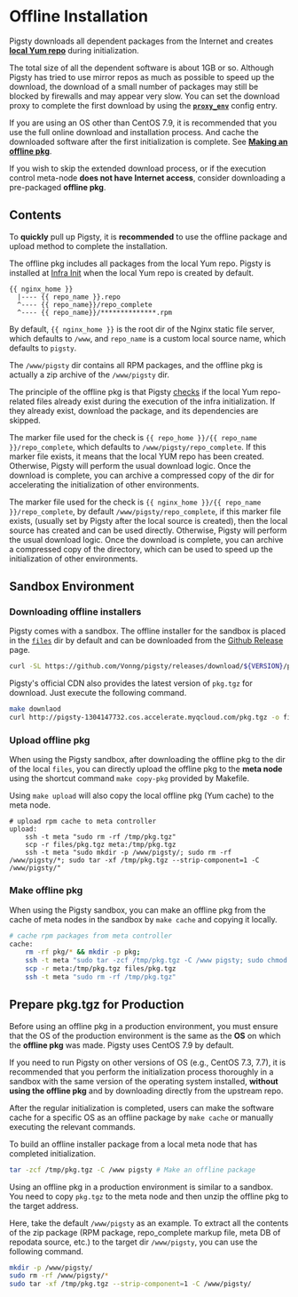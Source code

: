 # Offline Installation

Pigsty downloads all dependent packages from the Internet and creates [**local Yum repo**](v-infra#repo) during initialization.

The total size of all the dependent software is about 1GB or so. Although Pigsty has tried to use mirror repos as much as possible to speed up the download, the download of a small number of packages may still be blocked by firewalls and may appear very slow. You can set the download proxy to complete the first download by using the [**`proxy_env`**](v-infra.md#proxy_env) config entry.

If you are using an OS other than CentOS 7.9, it is recommended that you use the full online download and installation process. And cache the downloaded software after the first initialization is complete. See [**Making an offline pkg**](#Make-offline-pkg).

If you wish to skip the extended download process, or if the execution control meta-node **does not have Internet access**, consider downloading a pre-packaged **offline pkg**.



## Contents

To **quickly** pull up Pigsty, it is **recommended** to use the offline package and upload method to complete the installation.

The offline pkg includes all packages from the local Yum repo. Pigsty is installed at [Infra Init](p-infra.md) when the local Yum repo is created by default.

```
{{ nginx_home }}
  |---- {{ repo_name }}.repo
  ^---- {{ repo_name}}/repo_complete
  ^---- {{ repo_name}}/**************.rpm
```


By default, `{{ nginx_home }}` is the root dir of the Nginx static file server, which defaults to `/www`, and `repo_name` is a custom local source name, which defaults to `pigsty`.

The `/www/pigsty` dir contains all RPM packages, and the offline pkg is actually a zip archive of the `/www/pigsty` dir.

The principle of the offline pkg is that Pigsty [checks](https://github.com/Vonng/pigsty/blob/master/roles/repo/tasks/main.yml#L49) if the local Yum repo-related files already exist during the execution of the infra initialization. If they already exist, download the package, and its dependencies are skipped.

The marker file used for the check is `{{ repo_home }}/{{ repo_name }}/repo_complete`, which defaults to `/www/pigsty/repo_complete`. If this marker file exists, it means that the local YUM repo has been created. Otherwise, Pigsty will perform the usual download logic. Once the download is complete, you can archive a compressed copy of the dir for accelerating the initialization of other environments.


The marker file used for the check is `{{ nginx_home }}/{{ repo_name }}/repo_complete`, by default `/www/pigsty/repo_complete`, if this marker file exists, (usually set by Pigsty after the local source is created), then the local source has created and can be used directly. Otherwise, Pigsty will perform the usual download logic. Once the download is complete, you can archive a compressed copy of the directory, which can be used to speed up the initialization of other environments.



## Sandbox Environment

### Downloading offline installers

Pigsty comes with a sandbox. The offline installer for the sandbox is placed in the [`files`](https://github.com/Vonng/pigsty/tree/master/files) dir by default and can be downloaded from the [Github Release](https://github.com/Vonng/pigsty/releases) page.

```bash
curl -SL https://github.com/Vonng/pigsty/releases/download/${VERSION}/pkg.tgz -o dist/${VERSION}/pkg.tgz
```

Pigsty's official CDN also provides the latest version of `pkg.tgz` for download. Just execute the following command.

```bash
make downlaod
curl http://pigsty-1304147732.cos.accelerate.myqcloud.com/pkg.tgz -o files/pkg.tgz
```



### Upload offline pkg

When using the Pigsty sandbox, after downloading the offline pkg to the dir of the local `files`, you can directly upload the offline pkg to the **meta node** using the shortcut command `make copy-pkg` provided by Makefile.

Using ``make upload`` will also copy the local offline pkg (Yum cache) to the meta node.

```shell
# upload rpm cache to meta controller
upload:
	ssh -t meta "sudo rm -rf /tmp/pkg.tgz"
	scp -r files/pkg.tgz meta:/tmp/pkg.tgz
	ssh -t meta "sudo mkdir -p /www/pigsty/; sudo rm -rf /www/pigsty/*; sudo tar -xf /tmp/pkg.tgz --strip-component=1 -C /www/pigsty/"
```

### Make offline pkg

When using the Pigsty sandbox, you can make an offline pkg from the cache of meta nodes in the sandbox by `make cache` and copying it locally.

```bash
# cache rpm packages from meta controller
cache:
	rm -rf pkg/* && mkdir -p pkg;
	ssh -t meta "sudo tar -zcf /tmp/pkg.tgz -C /www pigsty; sudo chmod a+r /tmp/pkg.tgz"
	scp -r meta:/tmp/pkg.tgz files/pkg.tgz
	ssh -t meta "sudo rm -rf /tmp/pkg.tgz"
```



## Prepare pkg.tgz for Production

Before using an offline pkg in a production environment, you must ensure that the OS of the production environment is the same as the **OS** on which the **offline pkg** was made. Pigsty uses CentOS 7.9 by default.

If you need to run Pigsty on other versions of OS (e.g., CentOS 7.3, 7.7), it is recommended that you perform the initialization process thoroughly in a sandbox with the same version of the operating system installed, **without using the offline pkg** and by downloading directly from the upstream repo.

After the regular initialization is completed, users can make the software cache for a specific OS as an offline package by `make cache` or manually executing the relevant commands.

To build an offline installer package from a local meta node that has completed initialization.

```bash
tar -zcf /tmp/pkg.tgz -C /www pigsty # Make an offline package
```

Using an offline pkg in a production environment is similar to a sandbox.  You need to copy `pkg.tgz` to the meta node and then unzip the offline pkg to the target address.

Here, take the default `/www/pigsty` as an example. To extract all the contents of the zip package (RPM package, repo_complete markup file, meta DB of repodata source, etc.) to the target dir `/www/pigsty`, you can use the following command.

```bash
mkdir -p /www/pigsty/
sudo rm -rf /www/pigsty/*
sudo tar -xf /tmp/pkg.tgz --strip-component=1 -C /www/pigsty/
```

